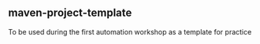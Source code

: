 ## maven-project-template
To be used during the first automation workshop as a template for practice